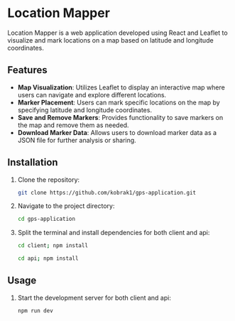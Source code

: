 # Location Mapper

Location Mapper is a web application developed using React and Leaflet to visualize and mark locations on a map based on latitude and longitude coordinates.

## Features

- **Map Visualization**: Utilizes Leaflet to display an interactive map where users can navigate and explore different locations.
- **Marker Placement**: Users can mark specific locations on the map by specifying latitude and longitude coordinates.
- **Save and Remove Markers**: Provides functionality to save markers on the map and remove them as needed.
- **Download Marker Data**: Allows users to download marker data as a JSON file for further analysis or sharing.

## Installation

1. Clone the repository:
   ```bash
   git clone https://github.com/kobrak1/gps-application.git

2. Navigate to the project directory:
   ```bash
   cd gps-application

3. Split the terminal and install dependencies for both client and api:
   ```bash
   cd client; npm install
   ```
   ```bash
   cd api; npm install
   ```

## Usage

1. Start the development server for both client and api:
   ```bash
   npm run dev
   
   
   






